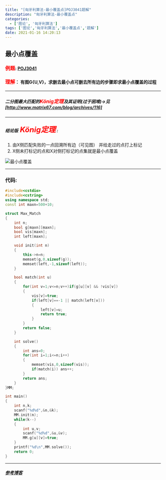 ```yaml
---
title: "[匈牙利算法-最小覆盖点]POJ3041题解"
description: "匈牙利算法-最小覆盖点"
categories: 
  - ['图论', '匈牙利算法']
tags: ['图论','匈牙利算法','最小覆盖点','题解']
date: 2021-01-16 14:20:13
---
```

## 最小点覆盖
#### <font color=red size=3>例题</font>: [POJ3041](http://poj.org/problem?id=3041)
#### <font color=red size=3>理解</font>： 有图G{U,V}，求删去最小点可删去所有边的步骤即求最小点覆盖的过程

------

##### 二分图最大匹配的<font color=red size=3>König定理</font>及其证明(过于困难)->见[http://www.matrix67.com/blog/archives/116]

------

##### 结论版<font color=red size=5> König定理</font> :

1. 由X侧匹配失败的一点回溯所有边（可见图） 并给走过的点打上标记
2. X侧未打标记的点和X对侧打标记的点集就是最小点覆盖

<img src= "/img/post/post1/post1-img1.jpg" alt = "最小点覆盖"/>

------


### **代码:**
```cpp
#include<cstdio>
#include<cstring>
using namespace std;
const int maxn=500+10;

struct Max_Match
{
    int n;
    bool g[maxn][maxn];
    bool vis[maxn];
    int left[maxn];

    void init(int n)
    {
        this->n=n;
        memset(g,0,sizeof(g));
        memset(left,-1,sizeof(left));
    }

    bool match(int u)
    {
        for(int v=1;v<=n;v++)if(g[u][v] && !vis[v])
        {
            vis[v]=true;
            if(left[v]==-1 || match(left[v]))
            {
                left[v]=u;
                return true;
            }
        }
        return false;
    }

    int solve()
    {
        int ans=0;
        for(int i=1;i<=n;i++)
        {
            memset(vis,0,sizeof(vis));
            if(match(i)) ans++;
        }
        return ans;
    }
}MM;

int main()
{
    int n,k;
    scanf("%d%d",&n,&k);
    MM.init(n);
    while(k--)
    {
        int u,v;
        scanf("%d%d",&u,&v);
        MM.g[u][v]=true;
    }
    printf("%d\n",MM.solve());
    return 0;
}
```

------

##### [参考博客](https://zhuanlan.zhihu.com/p/96229700)

